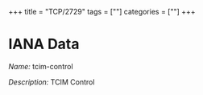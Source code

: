 +++
title = "TCP/2729"
tags = [""]
categories = [""]
+++

# IANA Data

_Name:_ tcim-control

_Description:_ TCIM Control

